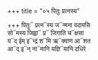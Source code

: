 +++
title = "०५ पितुः प्रत्नस्य"

+++
पितुः᳓ प्रत्न᳓स्य ज᳓न्मना वदामसि  
सो᳓मस्य जिह्वा᳓ प्र᳓ जिगाति च᳓क्षसा  
य᳓द् ईम् इ᳓न्द्रं श᳓मि ऋ᳓क्वाण आ᳓शत  
आ᳓द् इ᳓न् ना᳓मानि यज्ञि᳓यानि दधिरे